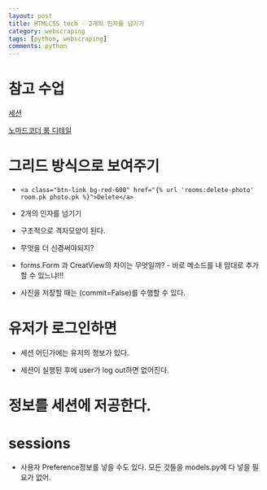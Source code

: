 ```yaml
---
layout: post
title: HTMLCSS tech - 2개의 인자를 넘기기
category: webscraping
tags: [python, webscraping]
comments: python
---
```



# 참고 수업

[세션](https://docs.djangoproject.com/en/3.1/topics/http/sessions/)

[노마드코더 룸 디테일](https://nomadcoders.co/airbnb-clone/lectures/1269)

# 그리드 방식으로 보여주기

- `<a class="btn-link bg-red-600" href="{% url 'rooms:delete-photo' room.pk photo.pk %}">Delete</a>`

- 2개의 인자를 넘기기

- 구조적으로 격자모양이 된다.

- 무엇을 더 신경써야되지?

- forms.Form 과 CreatView의 차이는 무엇일까? - 바로 메소드를 내 맘대로 추가할 수 있느냐!!!

- 사진을 저장할 때는 (commit=False)를 수행할 수 있다. 

# 유저가 로그인하면

- 세션 어딘가에는 유저의 정보가 있다.

- 세션이 실행된 후에 user가 log out하면 없어진다.

# 정보를 세션에 저공한다.

# sessions

- 사용자 Preference정보를 넣을 수도 있다. 모든 것들을 models.py에 다 넣을 필요가 없어.